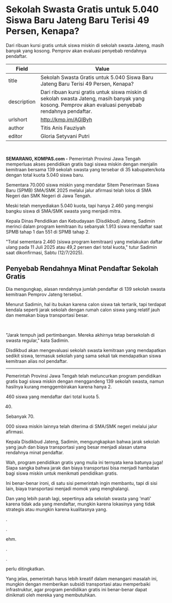# Sekolah Swasta Gratis untuk 5.040 Siswa Baru Jateng Baru Terisi 49 Persen, Kenapa?

Dari ribuan kursi gratis untuk siswa miskin di sekolah swasta Jateng, masih banyak yang kosong. Pemprov akan evaluasi penyebab rendahnya pendaftar.

| Field       | Value                                                       |
|-------------|-------------------------------------------------------------|
| title       | Sekolah Swasta Gratis untuk 5.040 Siswa Baru Jateng Baru Terisi 49 Persen, Kenapa? |
| description | Dari ribuan kursi gratis untuk siswa miskin di sekolah swasta Jateng, masih banyak yang kosong. Pemprov akan evaluasi penyebab rendahnya pendaftar. |
| urlshort    | http://kmp.im/AGIByh |
| author      | Titis Anis Fauziyah |
| editor      | Gloria Setyvani Putri |

 

**SEMARANG, KOMPAS.com -** Pemerintah Provinsi Jawa Tengah memperluas akses pendidikan gratis bagi siswa miskin dengan menjalin kemitraan bersama 139 sekolah swasta yang tersebar di 35 kabupaten/kota dengan total kuota 5.040 siswa baru.

Sementara 70.000 siswa miskin yang mendatar Sitem Penerimaan Siswa Baru (SPMB) SMA/SMK 2025 melalui jalur afirmasi telah lolos di SMA Negeri dan SMK Negeri di Jawa Tengah.

Meski telah menyediakan 5.040 kuota, tapi hanya 2.460 yang mengisi bangku siswa di SMA/SMK swasta yang menjadi mitra.

Kepala Dinas Pendidikan dan Kebudayaan (Disdikbud) Jateng, Sadimin merinci dalam program kemitraan itu sebanyak 1.913 siswa mendaftar saat SPMB tahap 1 dan 551 di SPMB tahap 2.

\"Total sementara 2.460 (siswa program kemitraan) yang melakukan daftar ulang pada 11 Juli 2025 atau 49,2 persen dari total kuota,\" tutur Sadimin saat dikonfirmasi, Sabtu (12/7/2025).

## Penyebab Rendahnya Minat Pendaftar Sekolah Gratis

Dia mengungkap, alasan rendahnya jumlah pendaftar di 139 sekolah swasta kemitraan Pemprov Jateng tersebut.

Menurut Sadimin, hal itu bukan karena calon siswa tak tertarik, tapi terdapat kendala seperti jarak sekolah dengan rumah calon siswa yang relatif jauh dan memakan biaya transportasi besar.

 

"Jarak tempuh jadi pertimbangan. Mereka akhirnya tetap bersekolah di swasta regular,\" kata Sadimin.

Disdikbud akan mengevaluasi sekolah swasta kemitraan yang mendapatkan sedikit siswa, termasuk sekolah yang sama sekali tak mendapatkan siswa kemitraan alias nol pendaftar.

---
Pemerintah Provinsi Jawa Tengah telah meluncurkan program pendidikan gratis bagi siswa miskin dengan menggandeng 139 sekolah swasta, namun hasilnya kurang menggembirakan karena hanya 2.

460 siswa yang mendaftar dari total kuota 5.

040.

 Sebanyak 70.

000 siswa miskin lainnya telah diterima di SMA/SMK negeri melalui jalur afirmasi.

 Kepala Disdikbud Jateng, Sadimin, mengungkapkan bahwa jarak sekolah yang jauh dan biaya transportasi yang besar menjadi alasan utama rendahnya minat pendaftar.



Wah, program pendidikan gratis yang mulia ini ternyata kena batunya juga! Siapa sangka bahwa jarak dan biaya transportasi bisa menjadi hambatan bagi siswa miskin untuk menikmati pendidikan gratis.

 Ini benar-benar ironi, di satu sisi pemerintah ingin membantu, tapi di sisi lain, biaya transportasi menjadi momok yang menghalangi.

 Dan yang lebih parah lagi, sepertinya ada sekolah swasta yang 'mati' karena tidak ada yang mendaftar, mungkin karena lokasinya yang tidak strategis atau mungkin karena kualitasnya yang.

.

.

 ehm.

.

.

 perlu ditingkatkan.

 Yang jelas, pemerintah harus lebih kreatif dalam menangani masalah ini, mungkin dengan memberikan subsidi transportasi atau memperbaiki infrastruktur, agar program pendidikan gratis ini benar-benar dapat dinikmati oleh mereka yang membutuhkan.
